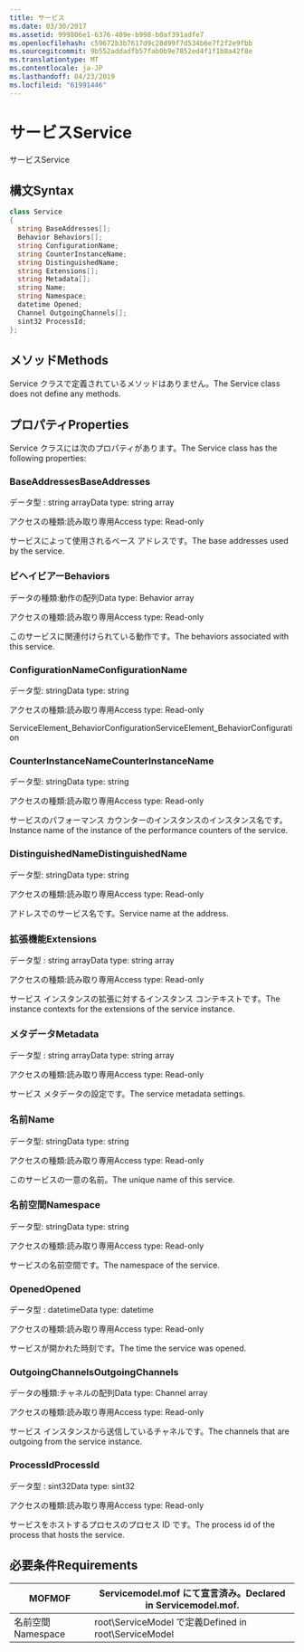 ```yaml
---
title: サービス
ms.date: 03/30/2017
ms.assetid: 999806e1-6376-409e-b998-b0af391adfe7
ms.openlocfilehash: c59672b3b7617d9c28d99f7d534b6e7f2f2e9fbb
ms.sourcegitcommit: 9b552addadfb57fab0b9e7852ed4f1f1b8a42f8e
ms.translationtype: MT
ms.contentlocale: ja-JP
ms.lasthandoff: 04/23/2019
ms.locfileid: "61991446"
---
```

# <a name="service"></a><span data-ttu-id="83c98-102">サービス</span><span class="sxs-lookup"><span data-stu-id="83c98-102">Service</span></span>
<span data-ttu-id="83c98-103">サービス</span><span class="sxs-lookup"><span data-stu-id="83c98-103">Service</span></span>  
  
## <a name="syntax"></a><span data-ttu-id="83c98-104">構文</span><span class="sxs-lookup"><span data-stu-id="83c98-104">Syntax</span></span>  
  
```csharp
class Service  
{  
  string BaseAddresses[];  
  Behavior Behaviors[];  
  string ConfigurationName;  
  string CounterInstanceName;  
  string DistinguishedName;  
  string Extensions[];  
  string Metadata[];  
  string Name;  
  string Namespace;  
  datetime Opened;  
  Channel OutgoingChannels[];  
  sint32 ProcessId;  
};  
```  
  
## <a name="methods"></a><span data-ttu-id="83c98-105">メソッド</span><span class="sxs-lookup"><span data-stu-id="83c98-105">Methods</span></span>  
 <span data-ttu-id="83c98-106">Service クラスで定義されているメソッドはありません。</span><span class="sxs-lookup"><span data-stu-id="83c98-106">The Service class does not define any methods.</span></span>  
  
## <a name="properties"></a><span data-ttu-id="83c98-107">プロパティ</span><span class="sxs-lookup"><span data-stu-id="83c98-107">Properties</span></span>  
 <span data-ttu-id="83c98-108">Service クラスには次のプロパティがあります。</span><span class="sxs-lookup"><span data-stu-id="83c98-108">The Service class has the following properties:</span></span>  
  
### <a name="baseaddresses"></a><span data-ttu-id="83c98-109">BaseAddresses</span><span class="sxs-lookup"><span data-stu-id="83c98-109">BaseAddresses</span></span>  
 <span data-ttu-id="83c98-110">データ型 : string array</span><span class="sxs-lookup"><span data-stu-id="83c98-110">Data type: string array</span></span>  
  
 <span data-ttu-id="83c98-111">アクセスの種類:読み取り専用</span><span class="sxs-lookup"><span data-stu-id="83c98-111">Access type: Read-only</span></span>  
  
 <span data-ttu-id="83c98-112">サービスによって使用されるベース アドレスです。</span><span class="sxs-lookup"><span data-stu-id="83c98-112">The base addresses used by the service.</span></span>  
  
### <a name="behaviors"></a><span data-ttu-id="83c98-113">ビヘイビアー</span><span class="sxs-lookup"><span data-stu-id="83c98-113">Behaviors</span></span>  
 <span data-ttu-id="83c98-114">データの種類:動作の配列</span><span class="sxs-lookup"><span data-stu-id="83c98-114">Data type: Behavior array</span></span>  
  
 <span data-ttu-id="83c98-115">アクセスの種類:読み取り専用</span><span class="sxs-lookup"><span data-stu-id="83c98-115">Access type: Read-only</span></span>  
  
 <span data-ttu-id="83c98-116">このサービスに関連付けられている動作です。</span><span class="sxs-lookup"><span data-stu-id="83c98-116">The behaviors associated with this service.</span></span>  
  
### <a name="configurationname"></a><span data-ttu-id="83c98-117">ConfigurationName</span><span class="sxs-lookup"><span data-stu-id="83c98-117">ConfigurationName</span></span>  
 <span data-ttu-id="83c98-118">データ型: string</span><span class="sxs-lookup"><span data-stu-id="83c98-118">Data type: string</span></span>  
  
 <span data-ttu-id="83c98-119">アクセスの種類:読み取り専用</span><span class="sxs-lookup"><span data-stu-id="83c98-119">Access type: Read-only</span></span>  
  
 <span data-ttu-id="83c98-120">ServiceElement_BehaviorConfiguration</span><span class="sxs-lookup"><span data-stu-id="83c98-120">ServiceElement_BehaviorConfiguration</span></span>  
  
### <a name="counterinstancename"></a><span data-ttu-id="83c98-121">CounterInstanceName</span><span class="sxs-lookup"><span data-stu-id="83c98-121">CounterInstanceName</span></span>  
 <span data-ttu-id="83c98-122">データ型: string</span><span class="sxs-lookup"><span data-stu-id="83c98-122">Data type: string</span></span>  
  
 <span data-ttu-id="83c98-123">アクセスの種類:読み取り専用</span><span class="sxs-lookup"><span data-stu-id="83c98-123">Access type: Read-only</span></span>  
  
 <span data-ttu-id="83c98-124">サービスのパフォーマンス カウンターのインスタンスのインスタンス名です。</span><span class="sxs-lookup"><span data-stu-id="83c98-124">Instance name of the instance of the performance counters of the service.</span></span>  
  
### <a name="distinguishedname"></a><span data-ttu-id="83c98-125">DistinguishedName</span><span class="sxs-lookup"><span data-stu-id="83c98-125">DistinguishedName</span></span>  
 <span data-ttu-id="83c98-126">データ型: string</span><span class="sxs-lookup"><span data-stu-id="83c98-126">Data type: string</span></span>  
  
 <span data-ttu-id="83c98-127">アクセスの種類:読み取り専用</span><span class="sxs-lookup"><span data-stu-id="83c98-127">Access type: Read-only</span></span>  
  
 <span data-ttu-id="83c98-128">アドレスでのサービス名です。</span><span class="sxs-lookup"><span data-stu-id="83c98-128">Service name at the address.</span></span>  
  
### <a name="extensions"></a><span data-ttu-id="83c98-129">拡張機能</span><span class="sxs-lookup"><span data-stu-id="83c98-129">Extensions</span></span>  
 <span data-ttu-id="83c98-130">データ型 : string array</span><span class="sxs-lookup"><span data-stu-id="83c98-130">Data type: string array</span></span>  
  
 <span data-ttu-id="83c98-131">アクセスの種類:読み取り専用</span><span class="sxs-lookup"><span data-stu-id="83c98-131">Access type: Read-only</span></span>  
  
 <span data-ttu-id="83c98-132">サービス インスタンスの拡張に対するインスタンス コンテキストです。</span><span class="sxs-lookup"><span data-stu-id="83c98-132">The instance contexts for the extensions of the service instance.</span></span>  
  
### <a name="metadata"></a><span data-ttu-id="83c98-133">メタデータ</span><span class="sxs-lookup"><span data-stu-id="83c98-133">Metadata</span></span>  
 <span data-ttu-id="83c98-134">データ型 : string array</span><span class="sxs-lookup"><span data-stu-id="83c98-134">Data type: string array</span></span>  
  
 <span data-ttu-id="83c98-135">アクセスの種類:読み取り専用</span><span class="sxs-lookup"><span data-stu-id="83c98-135">Access type: Read-only</span></span>  
  
 <span data-ttu-id="83c98-136">サービス メタデータの設定です。</span><span class="sxs-lookup"><span data-stu-id="83c98-136">The service metadata settings.</span></span>  
  
### <a name="name"></a><span data-ttu-id="83c98-137">名前</span><span class="sxs-lookup"><span data-stu-id="83c98-137">Name</span></span>  
 <span data-ttu-id="83c98-138">データ型: string</span><span class="sxs-lookup"><span data-stu-id="83c98-138">Data type: string</span></span>  
  
 <span data-ttu-id="83c98-139">アクセスの種類:読み取り専用</span><span class="sxs-lookup"><span data-stu-id="83c98-139">Access type: Read-only</span></span>  
  
 <span data-ttu-id="83c98-140">このサービスの一意の名前。</span><span class="sxs-lookup"><span data-stu-id="83c98-140">The unique name of this service.</span></span>  
  
### <a name="namespace"></a><span data-ttu-id="83c98-141">名前空間</span><span class="sxs-lookup"><span data-stu-id="83c98-141">Namespace</span></span>  
 <span data-ttu-id="83c98-142">データ型: string</span><span class="sxs-lookup"><span data-stu-id="83c98-142">Data type: string</span></span>  
  
 <span data-ttu-id="83c98-143">アクセスの種類:読み取り専用</span><span class="sxs-lookup"><span data-stu-id="83c98-143">Access type: Read-only</span></span>  
  
 <span data-ttu-id="83c98-144">サービスの名前空間です。</span><span class="sxs-lookup"><span data-stu-id="83c98-144">The namespace of the service.</span></span>  
  
### <a name="opened"></a><span data-ttu-id="83c98-145">Opened</span><span class="sxs-lookup"><span data-stu-id="83c98-145">Opened</span></span>  
 <span data-ttu-id="83c98-146">データ型 : datetime</span><span class="sxs-lookup"><span data-stu-id="83c98-146">Data type: datetime</span></span>  
  
 <span data-ttu-id="83c98-147">アクセスの種類:読み取り専用</span><span class="sxs-lookup"><span data-stu-id="83c98-147">Access type: Read-only</span></span>  
  
 <span data-ttu-id="83c98-148">サービスが開かれた時刻です。</span><span class="sxs-lookup"><span data-stu-id="83c98-148">The time the service was opened.</span></span>  
  
### <a name="outgoingchannels"></a><span data-ttu-id="83c98-149">OutgoingChannels</span><span class="sxs-lookup"><span data-stu-id="83c98-149">OutgoingChannels</span></span>  
 <span data-ttu-id="83c98-150">データの種類:チャネルの配列</span><span class="sxs-lookup"><span data-stu-id="83c98-150">Data type: Channel array</span></span>  
  
 <span data-ttu-id="83c98-151">アクセスの種類:読み取り専用</span><span class="sxs-lookup"><span data-stu-id="83c98-151">Access type: Read-only</span></span>  
  
 <span data-ttu-id="83c98-152">サービス インスタンスから送信しているチャネルです。</span><span class="sxs-lookup"><span data-stu-id="83c98-152">The channels that are outgoing from the service instance.</span></span>  
  
### <a name="processid"></a><span data-ttu-id="83c98-153">ProcessId</span><span class="sxs-lookup"><span data-stu-id="83c98-153">ProcessId</span></span>  
 <span data-ttu-id="83c98-154">データ型 : sint32</span><span class="sxs-lookup"><span data-stu-id="83c98-154">Data type: sint32</span></span>  
  
 <span data-ttu-id="83c98-155">アクセスの種類:読み取り専用</span><span class="sxs-lookup"><span data-stu-id="83c98-155">Access type: Read-only</span></span>  
  
 <span data-ttu-id="83c98-156">サービスをホストするプロセスのプロセス ID です。</span><span class="sxs-lookup"><span data-stu-id="83c98-156">The process id of the process that hosts the service.</span></span>  
  
## <a name="requirements"></a><span data-ttu-id="83c98-157">必要条件</span><span class="sxs-lookup"><span data-stu-id="83c98-157">Requirements</span></span>  
  
|<span data-ttu-id="83c98-158">MOF</span><span class="sxs-lookup"><span data-stu-id="83c98-158">MOF</span></span>|<span data-ttu-id="83c98-159">Servicemodel.mof にて宣言済み。</span><span class="sxs-lookup"><span data-stu-id="83c98-159">Declared in Servicemodel.mof.</span></span>|  
|---------|-----------------------------------|  
|<span data-ttu-id="83c98-160">名前空間</span><span class="sxs-lookup"><span data-stu-id="83c98-160">Namespace</span></span>|<span data-ttu-id="83c98-161">root\ServiceModel で定義</span><span class="sxs-lookup"><span data-stu-id="83c98-161">Defined in root\ServiceModel</span></span>|
